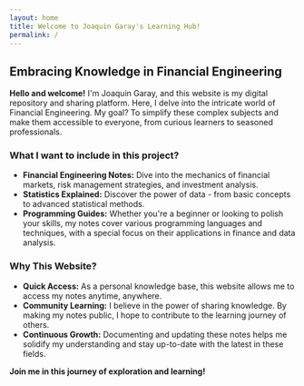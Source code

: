 ```yaml
---
layout: home
title: Welcome to Joaquin Garay's Learning Hub!
permalink: /
---
```


## Embracing Knowledge in Financial Engineering

**Hello and welcome!** I'm Joaquin Garay, and this website is my digital repository and sharing platform. Here, I delve into the intricate world of Financial Engineering. My goal? To simplify these complex subjects and make them accessible to everyone, from curious learners to seasoned professionals.

### What I want to include in this project?

- **Financial Engineering Notes:** Dive into the mechanics of financial markets, risk management strategies, and investment analysis. 
- **Statistics Explained:** Discover the power of data - from basic concepts to advanced statistical methods.
- **Programming Guides:** Whether you're a beginner or looking to polish your skills, my notes cover various programming languages and techniques, with a special focus on their applications in finance and data analysis.

### Why This Website?

- **Quick Access:** As a personal knowledge base, this website allows me to access my notes anytime, anywhere.
- **Community Learning:** I believe in the power of sharing knowledge. By making my notes public, I hope to contribute to the learning journey of others.
- **Continuous Growth:** Documenting and updating these notes helps me solidify my understanding and stay up-to-date with the latest in these fields.

**Join me in this journey of exploration and learning!**
